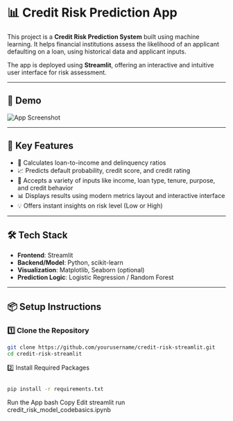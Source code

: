 # 📊 Credit Risk Prediction App

This project is a **Credit Risk Prediction System** built using machine learning. It helps financial institutions assess the likelihood of an applicant defaulting on a loan, using historical data and applicant inputs.

The app is deployed using **Streamlit**, offering an interactive and intuitive user interface for risk assessment.

---

## 🚀 Demo

![App Screenshot](./image.png)

---

## 🧠 Key Features

- 🔢 Calculates loan-to-income and delinquency ratios
- 📈 Predicts default probability, credit score, and credit rating
- 🎯 Accepts a variety of inputs like income, loan type, tenure, purpose, and credit behavior
- 📊 Displays results using modern metrics layout and interactive interface
- 💡 Offers instant insights on risk level (Low or High)

---

## 🛠 Tech Stack

- **Frontend**: Streamlit
- **Backend/Model**: Python, scikit-learn
- **Visualization**: Matplotlib, Seaborn (optional)
- **Prediction Logic**: Logistic Regression / Random Forest

---

## 📦 Setup Instructions

### 1️⃣ Clone the Repository

```bash
git clone https://github.com/yourusername/credit-risk-streamlit.git
cd credit-risk-streamlit
```

2️⃣ Install Required Packages
```bash

pip install -r requirements.txt
```

Run the App
bash
Copy
Edit
streamlit run credit_risk_model_codebasics.ipynb